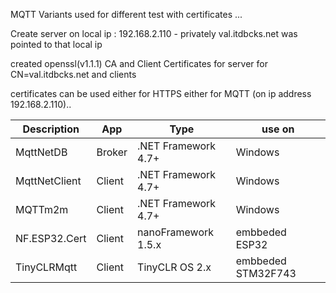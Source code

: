MQTT Variants used for different test with certificates ...

Create server on local ip : 192.168.2.110 - privately val.itdbcks.net was pointed to that local ip 

created openssl(v1.1.1) CA and Client Certificates for server for CN=val.itdbcks.net and clients  

certificates can be used either for HTTPS either for MQTT (on ip address 192.168.2.110)..

 Description | App | Type | use on
------------ | ------------ | ------------- | -------------
MqttNetDB | Broker | .NET Framework 4.7+ | Windows
MqttNetClient | Client | .NET Framework 4.7+ | Windows
MQTTm2m | Client | .NET Framework 4.7+ | Windows
NF.ESP32.Cert| Client | nanoFramework 1.5.x | embbeded ESP32
TinyCLRMqtt| Client | TinyCLR OS 2.x | embbeded STM32F743
 
